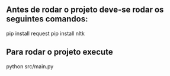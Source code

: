 ## Antes de rodar o projeto deve-se rodar os seguintes comandos:

pip install request
pip install nltk

## Para rodar o projeto execute

python src/main.py